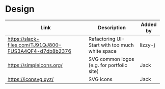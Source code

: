 # Design

| Link | Description | Added by |
| ---- | ----------- | -------- |
| https://slack-files.com/TJ91QJ800-FUS3A4QF4-d7db8b2376| Refactoring UI- Start with too much white space | lizzy-j   |
| https://simpleicons.org/ | SVG common logos (e.g. for portfolio site) | Jack |
| https://iconsvg.xyz/ | SVG icons | Jack |
